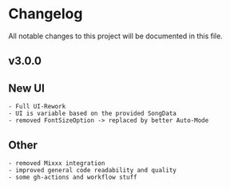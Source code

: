 # Changelog
All notable changes to this project will be documented in this file.

## v3.0.0

  ## New UI
    - Full UI-Rework
    - UI is variable based on the provided SongData
    - removed FontSizeOption -> replaced by better Auto-Mode

  ## Other
    - removed Mixxx integration
    - improved general code readability and quality
    - some gh-actions and workflow stuff

